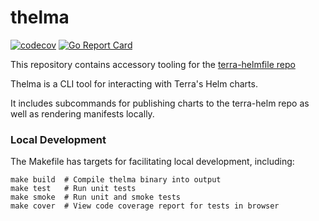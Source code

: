 # thelma

[![codecov](https://codecov.io/gh/broadinstitute/thelma/branch/main/graph/badge.svg?token=QYQHL6UE6Y)](https://codecov.io/gh/broadinstitute/thelma)
[![Go Report Card](https://goreportcard.com/badge/github.com/broadinstitute/thelma)](https://goreportcard.com/report/github.com/broadinstitute/thelma)

This repository contains accessory tooling for the [terra-helmfile repo](https://github.com/broadinstitute/terra-helmfile)

Thelma is a CLI tool for interacting with Terra's Helm charts.

It includes subcommands for publishing charts to the terra-helm repo as well as rendering manifests locally.

### Local Development

The Makefile has targets for facilitating local development, including:

    make build  # Compile thelma binary into output
    make test   # Run unit tests
    make smoke  # Run unit and smoke tests
    make cover  # View code coverage report for tests in browser
